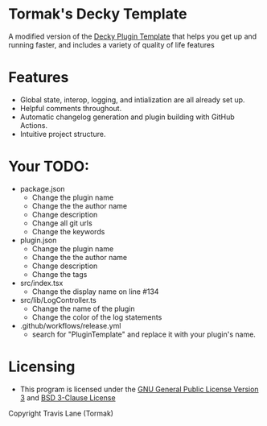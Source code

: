 # Tormak's Decky Template

A modified version of the [Decky Plugin Template](https://github.com/SteamDeckHomebrew/decky-plugin-template) that helps you get up and running faster, and includes a variety of quality of life features


# Features

 - Global state, interop, logging, and intialization are all already set up.
 - Helpful comments throughout.
 - Automatic changelog generation and plugin building with GitHub Actions.
 - Intuitive project structure.

# Your TODO:

 - package.json
   - Change the plugin name
   - Change the the author name
   - Change description
   - Change all git urls
   - Change the keywords
 - plugin.json
   - Change the plugin name
   - Change the the author name
   - Change description
   - Change the tags
 - src/index.tsx
   - Change the display name on line #134
 - src/lib/LogController.ts
   - Change the name of the plugin
   - Change the color of the log statements
 - .github/workflows/release.yml
   - search for "PluginTemplate" and replace it with your plugin's name.


# Licensing
 - This program is licensed under the [GNU General Public License Version 3](https://www.gnu.org/licenses/#GPL) and [BSD 3-Clause License](https://opensource.org/license/bsd-3-clause/) <br/>

Copyright Travis Lane (Tormak)
